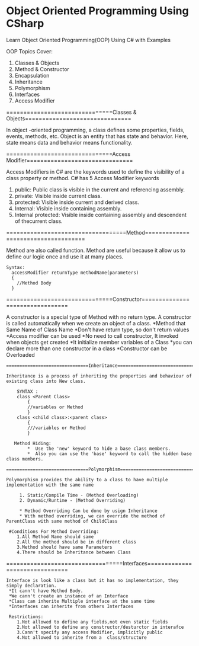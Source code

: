 # Object Oriented Programming Using CSharp

Learn Object Oriented Programming(OOP) Using C# with Examples

OOP Topics Cover:
  1. Classes & Objects
  2. Method & Constructor
  3. Encapsulation
  4. Inheritance
  5. Polymorphism
  6. Interfaces
  7. Access Modifier
  
 ===============================Classes & Objects===============================
 
  In object -oriented programming, a class defines some properties, fields, events, methods, etc.
  Object is an entity that has state and behavior. Here, state means data and behavior means functionality.
  
  ===============================Access Modifier===============================
  
  Access Modifiers in C# are the keywords used to define the visibility of a class property or method.
  C# has 5 Access Modifier keywords
   1. public: Public class is visible in the current and referencing assembly.
   2. private: Visible inside current class.
   3. protected: Visible inside current and derived class.
   4. Internal: Visible inside containing assembly.
   5. Internal protected: Visible inside containing assembly and descendent of thecurrent class.
  
  ===================================Method====================================
  
  Method are also called function. Method are useful because it allow us to define our logic once and use it at many places.
  
    Syntax:
      accessModifier returnType methodName(parameters)
      {
        //Method Body
      }
  
  ===============================Constructor================================
  
  A constructor is a special type of Method with no return type. A constructor is called automatically when we create an object of a class. 
  *Method that Same Name of Class Name 
  *Don't have return type, so don't return values 
  *Access modifier can be used 
  *No need to call constructor, It invoked when objects get created 
  *It initialize member variables of a Class 
  *you can declare more than one constructor in a class 
  *Constructor can be Overloaded
        
    ===============================Inheritance==============================
    
    Inheritance is a process of inheriting the properties and behaviour of existing class into New class.
    
	    SYNTAX :
		class <Parent Class>
		    {
			//variables or Method
		    }
		class <child class>:<parent class>
		    {
			///variables or Method
		    }
 
       Method Hiding:
            *  Use the 'new' keyword to hide a base class members.
            *  Also you can use the 'base' keyword to call the hidden base class members.
       
    ===============================Polymorphism===============================
    
    Polymorphism provides the ability to a class to have multiple implementation with the same name
		
	     1. Static/Compile Time - (Method Overloading)     
	     2. Dynamic/Runtime - (Method Overriding)
	     
	     * Method Overriding Can be done by usign Inheritance
	     * With method overriding, we can override the method of ParentClass with same method of ChildClass
     
     #Conditions For Method Overriding:
        1.All Method Name should same           
        2.All the method should be in different class
        3.Method should have same Parameters    
        4.There should be Inheritance between Class
        
  ==================================Interfaces=============================== 
  
    Interface is look like a class but it has no implementation, they simply declaration.
     *It cann't have Method Body. 
     *We cann't create an instance of an Interface
     *Class can inherite Multiple interface at the same time
     *Interfaces can inherite from others Interfaces
     
     Restrictions:
        1.Not allowed to define any fields,not even static fields
        2.Not allowed to define any constructor/desturctor in interafce
        3.Cann't specify any access Modifier, implicitly public
        4.Not allowed to inherite from a  class/structure
    
        
        
